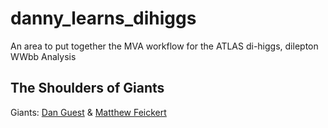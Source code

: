 # danny_learns_dihiggs
An area to put together the MVA workflow for the ATLAS di-higgs, dilepton WWbb Analysis

## The Shoulders of Giants
Giants: [Dan Guest](https://github.com/dguest/) & [Matthew Feickert](https://github.com/matthewfeickert)
